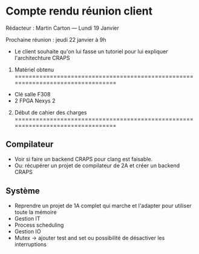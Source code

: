 Compte rendu réunion client
===========================

Rédacteur : Martin Carton — Lundi 19 Janvier

Prochaine réunion : jeudi 22 janvier à 9h
- Le client souhaite qu'on lui fasse un tutoriel pour lui expliquer
  l'architechture CRAPS

1) Matériel obtenu
================================================================================

- Clé salle F308
- 2 FPGA Nexys 2

2) Début de cahier des charges
================================================================================

Compilateur
-----------

- Voir si faire un backend CRAPS pour clang est faisable.
- Ou: récupérer un projet de compilateur de 2A et créer un backend CRAPS

Système
-------

- Reprendre un projet de 1A complet qui marche et l'adapter pour utiliser toute
  la mémoire
- Gestion IT
- Process scheduling
- Gestion IO
- Mutex → ajouter test and set ou possibilité de désactiver les interruptions
